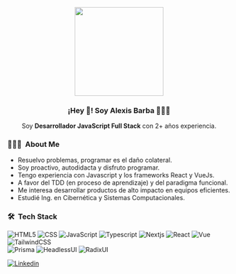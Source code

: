 

<p align="center" width="300">
   <img align="center" width="200" src="https://i.imgur.com/yo8byyn.png" />
   <h3 align="center">¡Hey 👋! Soy Alexis Barba 👨🏻‍💻</h3>
</p>

<p align="center">Soy <strong>Desarrollador JavaScript Full Stack</strong> con 2+ años experiencia.<br /></p>

<h3> 👨🏻‍💻 &nbsp;About Me </h3>

- Resuelvo problemas, programar es el daño colateral.
- Soy proactivo, autodidacta y disfruto programar.
- Tengo experiencia con Javascript y los frameworks React y VueJs. 
- A favor del TDD (en proceso de aprendizaje) y del paradigma funcional.
- Me interesa desarrollar productos de alto impacto en equipos eficientes.
- Estudié Ing. en Cibernética y Sistemas Computacionales.

<h3> 🛠 &nbsp;Tech Stack</h3>

  ![HTML5](https://img.shields.io/badge/-HTML5-333333?style=flat&logo=HTML5)
  ![CSS](https://img.shields.io/badge/-CSS-333333?style=flat&logo=CSS3&logoColor=1572B6)
  ![JavaScript](https://img.shields.io/badge/-JavaScript-333333?style=flat&logo=javascript)
  ![Typescript](https://img.shields.io/badge/-Typescript-333333?style=flat&logo=Typescript)
  ![Nextjs](https://img.shields.io/badge/-Next.js-333333?style=flat&logo=Next.js)
  ![React](https://img.shields.io/badge/-React-333333?style=flat&logo=react)
  ![Vue](https://img.shields.io/badge/-Vue.js-333333?style=flat&logo=Vue.js)
  ![TailwindCSS](https://img.shields.io/badge/-TailwindCSS-333333?style=flat&logo=TailwindCSS)  
  ![Prisma](https://img.shields.io/badge/-Prisma-333333?style=flat&logo=Prisma)
  ![HeadlessUI](https://img.shields.io/badge/-HeadlessUI-333333?style=flat&logo=HeadlessUI)
  ![RadixUI](https://img.shields.io/badge/-RadixUI-333333?style=flat&logo=RadixUI)
  

[![Linkedin](https://img.shields.io/badge/-Linkedin-333333?style=flat&logo=Linkedin)](https://www.linkedin.com/in/alexisbarba)


